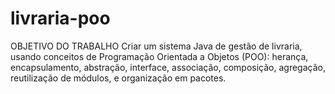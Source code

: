 # livraria-poo
OBJETIVO DO TRABALHO  Criar um sistema Java de gestão de livraria, usando conceitos de Programação Orientada a Objetos (POO): herança, encapsulamento, abstração, interface, associação, composição, agregação, reutilização de módulos, e organização em pacotes.

